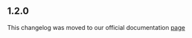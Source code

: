 ## 1.2.0

This changelog was moved to our official documentation [page](https://docs.tryrook.io/docs/category/sdks)
